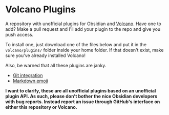# Volcano Plugins

A repository with unofficial plugins for Obsidian and [Volcano](https://npmjs.com/volcano). Have one to add? Make a pull request and I'll add your plugin to the repo and give you push access.

To install one, just download one of the files below and put it in the `volcano/plugins/` folder inside your home folder. If that doesn't exist, make sure you've already installed Volcano!

Also, be warned that all these plugins are janky.

- [Git integration](https://raw.githubusercontent.com/kognise/volcano-plugins/master/git.js)
- [Markdown emoji](https://raw.githubusercontent.com/kognise/volcano-plugins/master/emoji.js)

**I want to clarify, these are all unofficial plugins based on an unofficial plugin API. As such, please don't bother the nice Obsidian developers with bug reports. Instead report an issue through GitHub's interface on either this repository or Volcano.**
